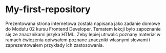 # My-first-repository
Prezentowana strona internetowa została napisana jako zadanie domowe do Modułu 02 kursu Frontend Developer. Tematem lekcji było zapoznanie się ze znacznikami jezyka HTML. Żeby lepiej utrwalić poznany materiał w ramach ćwiczenia opiwsałem poznane znaczniki własnymi słowami i zaprezentowałem przykłady ich zastosowania.  
